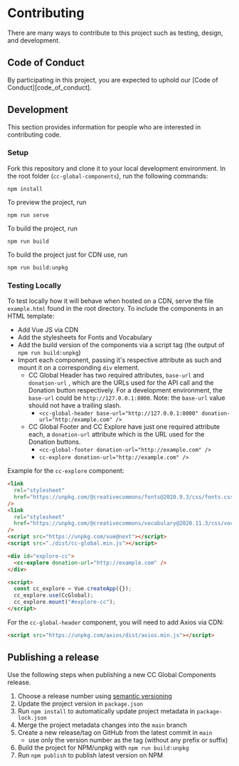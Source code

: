 # Contributing

There are many ways to contribute to this project such as testing, design, and development.

## Code of Conduct

By participating in this project, you are expected to uphold our [Code of
Conduct][code_of_conduct].

## Development

This section provides information for people who are interested in contributing code.

### Setup

Fork this repository and clone it to your local development environment.
In the root folder (`cc-global-components`), run the following commands:

```npm
npm install
```

To preview the project, run

```npm
npm run serve
```

To build the project, run

```npm
npm run build
```

To build the project just for CDN use, run

```npm
npm run build:unpkg
```

### Testing Locally

To test locally how it will behave when hosted on a CDN, serve the file `example.html` found in the root directory.
To include the components in an HTML template:

- Add Vue JS via CDN
- Add the stylesheets for Fonts and Vocabulary
- Add the build version of the components via a script tag (the output of `npm run build:unpkg`)
- Import each component, passing it's respective attribute as such and mount it on a corresponding `div` element.
  - CC Global Header has two required attributes, `base-url` and `donation-url` , which are the URLs used for the API call and the Donation button respectively. For a development environment, the `base-url` could be `http://127.0.0.1:8000`. Note: the `base-url` value should not have a trailing slash.
    - `<cc-global-header base-url="http://127.0.0.1:8000" donation-url="http:/example.com" />`
  - CC Global Footer and CC Explore have just one required attribute each, a `donation-url` attribute which is the URL used for the Donation buttons.
    - `<cc-global-footer donation-url="http://example.com" />`
    - `cc-explore donation-url="http://example.com" />`

Example for the `cc-explore` component:

```html
<link
  rel="stylesheet"
  href="https://unpkg.com/@creativecommons/fonts@2020.9.3/css/fonts.css"
/>
<link
  rel="stylesheet"
  href="https://unpkg.com/@creativecommons/vocabulary@2020.11.3/css/vocabulary.css"
/>
<script src="https://unpkg.com/vue@next"></script>
<script src="./dist/cc-global.min.js"></script>

<div id="explore-cc">
  <cc-explore donation-url="http://example.com" />
</div>

<script>
  const cc_explore = Vue.createApp({});
  cc_explore.use(CcGlobal);
  cc_explore.mount("#explore-cc");
</script>
```

For the `cc-global-header` component, you will need to add Axios via CDN:

```html
<script src="https://unpkg.com/axios/dist/axios.min.js"></script>
```

## Publishing a release

Use the following steps when publishing a new CC Global Components release.

1. Choose a release number using [semantic versioning](https://semver.org/)
2. Update the project version in `package.json`
3. Run `npm install` to automatically update project metadata in `package-lock.json`
4. Merge the project metadata changes into the `main` branch
5. Create a new release/tag on GitHub from the latest commit in `main`
    - use only the version number as the tag (without any prefix or suffix)
6. Build the project for NPM/unpkg with `npm run build:unpkg`
7. Run `npm publish` to publish latest version on NPM

